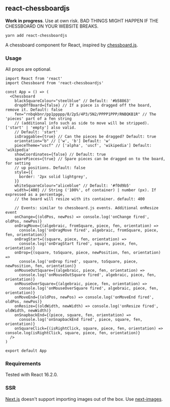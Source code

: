 ## react-chessboardjs

**Work in progress**. Use at own risk. BAD THINGS MIGHT HAPPEN IF THE CHESSBOARD ON YOUR WEBSITE BREAKS.

`yarn add react-chessboardjs`

A chessboard component for React, inspired by [chessboard.js](https://chessboardjs.com/).

### Usage

All props are optional.

```JSX
import React from 'react'
import Chessboard from 'react-chessboardjs'

const App = () => (
  <Chessboard
    blackSquareColour="steelblue" // Default: '#b58863'
    dropOffBoard={false} // If a piece is dragged off the board, remove it. Default: false
    fen="rnbqkbnr/pp1ppppp/8/2p5/4P3/5N2/PPPP1PPP/RNBQKB1R" // The 'pieces' part of a fen string
    // (additional info such as side to move will be stripped). ['start' | 'empty'] also valid.
    // Default: 'start'
    isDraggable={true} // Can the pieces be dragged? Default: true
    orientation="b" // ['w', 'b'] Default: 'w'
    pieceTheme="uscf" // ['alpha', 'uscf', 'wikipedia'] Default: 'wikipedia'
    showCoordinates={false} // Default: true
    sparePieces={true} // Spare pieces can be dragged on to the board, for setting
    // up positions. Default: false
    style={{
      border: '2px solid lightgrey',
    }}
    whiteSquareColour="aliceblue" // Default: '#f0d9b5'
    width={400} // String ('100%', of container) | number (px). If expressed as a percentage,
    // the board will resize with its container. default: 400

    // Events: similar to chessboard.js events. Additional onResize event
    onChange={(oldPos, newPos) => console.log('onChange fired', oldPos, newPos)}
    onDragMove={(algebraic, fromSquare, piece, fen, orientation) =>
      console.log('onDragMove fired', algebraic, fromSquare, piece, fen, orientation)}
    onDragStart={(square, piece, fen, orientation) =>
      console.log('onDragStart fired', square, piece, fen, orientation)}
    onDrop={(square, toSquare, piece, newPosition, fen, orientation) =>
      console.log('onDrop fired', square, toSquare, piece, newPosition, fen, orientation)}
    onMouseOutSquare={(algebraic, piece, fen, orientation) =>
      console.log('onMouseOutSquare fired', algebraic, piece, fen, orientation)}
    onMouseOverSquare={(algebraic, piece, fen, orientation) =>
      console.log('onMouseOverSquare fired', algebraic, piece, fen, orientation)}
    onMoveEnd={(oldPos, newPos) => console.log('onMoveEnd fired', oldPos, newPos)}
    onResize={(oldWidth, newWidth) => console.log('onResize fired', oldWidth, newWidth)}
    onSnapbackEnd={(piece, square, fen, orientation) =>
      console.log('onSnapbackEnd fired', piece, square, fen, orientation)}
    onSquareClick={(isRightClick, square, piece, fen, orientation) => console.log(isRightClick, square, piece, fen, orientation)}
  />
)

export default App
```

### Requirements

Tested with React 16.2.0.

### SSR

[Next.js](https://github.com/zeit/next.js/) doesn't support importing images out of the box. Use [next-images](https://github.com/arefaslani/next-images).